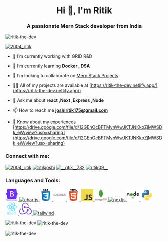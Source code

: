 <h1 align="center">Hi 👋, I'm Ritik</h1>
<h3 align="center">A passionate Mern Stack developer from India</h3>


<p align="left"> <img src="https://komarev.com/ghpvc/?username=ritik-the-dev&label=Profile%20views&color=0e75b6&style=flat" alt="ritik-the-dev" /> </p>

<p align="left"> <a href="https://twitter.com/2004_ritik" target="blank"><img src="https://img.shields.io/twitter/follow/2004_ritik?logo=twitter&style=for-the-badge" alt="2004_ritik" /></a> </p>

- 🔭 I’m currently working with GRID R&D

- 🌱 I’m currently learning **Docker , DSA**

- 👯 I’m looking to collaborate on [Mern Stack Projects](https://github.com/Ritik-The-Dev)

- 👨‍💻 All of my projects are available at [https://ritik-the-dev.netlify.app/](https://ritik-the-dev.netlify.app/)

- 💬 Ask me about **react ,Next ,Express ,Node**

- 📫 How to reach me **joshiritik175@gmail.com**

- 📄 Know about my experiences [https://drive.google.com/file/d/12GEnOcBFTMvnWwJKTJNKkoZjMWSDk_eW/view?usp=sharing](https://drive.google.com/file/d/12GEnOcBFTMvnWwJKTJNKkoZjMWSDk_eW/view?usp=sharing)

<h3 align="left">Connect with me:</h3>
<p align="left">
<a href="https://twitter.com/2004_ritik" target="blank"><img align="center" src="https://raw.githubusercontent.com/rahuldkjain/github-profile-readme-generator/master/src/images/icons/Social/twitter.svg" alt="2004_ritik" height="30" width="40" /></a>
<a href="https://linkedin.com/in/ritikjoshi" target="blank"><img align="center" src="https://raw.githubusercontent.com/rahuldkjain/github-profile-readme-generator/master/src/images/icons/Social/linked-in-alt.svg" alt="ritikjoshi" height="30" width="40" /></a>
<a href="https://instagram.com/__ritik__732" target="blank"><img align="center" src="https://raw.githubusercontent.com/rahuldkjain/github-profile-readme-generator/master/src/images/icons/Social/instagram.svg" alt="__ritik__732" height="30" width="40" /></a>
<a href="https://www.leetcode.com/ritik09__" target="blank"><img align="center" src="https://raw.githubusercontent.com/rahuldkjain/github-profile-readme-generator/master/src/images/icons/Social/leet-code.svg" alt="ritik09__" height="30" width="40" /></a>
</p>

<h3 align="left">Languages and Tools:</h3>
<p align="left"> <a href="https://getbootstrap.com" target="_blank" rel="noreferrer"> <img src="https://raw.githubusercontent.com/devicons/devicon/master/icons/bootstrap/bootstrap-plain-wordmark.svg" alt="bootstrap" width="40" height="40"/> </a> <a href="https://www.chartjs.org" target="_blank" rel="noreferrer"> <img src="https://www.chartjs.org/media/logo-title.svg" alt="chartjs" width="40" height="40"/> </a> <a href="https://www.w3schools.com/css/" target="_blank" rel="noreferrer"> <img src="https://raw.githubusercontent.com/devicons/devicon/master/icons/css3/css3-original-wordmark.svg" alt="css3" width="40" height="40"/> </a> <a href="https://expressjs.com" target="_blank" rel="noreferrer"> <img src="https://raw.githubusercontent.com/devicons/devicon/master/icons/express/express-original-wordmark.svg" alt="express" width="40" height="40"/> </a> <a href="https://www.w3.org/html/" target="_blank" rel="noreferrer"> <img src="https://raw.githubusercontent.com/devicons/devicon/master/icons/html5/html5-original-wordmark.svg" alt="html5" width="40" height="40"/> </a> <a href="https://developer.mozilla.org/en-US/docs/Web/JavaScript" target="_blank" rel="noreferrer"> <img src="https://raw.githubusercontent.com/devicons/devicon/master/icons/javascript/javascript-original.svg" alt="javascript" width="40" height="40"/> </a> <a href="https://www.mongodb.com/" target="_blank" rel="noreferrer"> <img src="https://raw.githubusercontent.com/devicons/devicon/master/icons/mongodb/mongodb-original-wordmark.svg" alt="mongodb" width="40" height="40"/> </a> <a href="https://nextjs.org/" target="_blank" rel="noreferrer"> <img src="https://cdn.worldvectorlogo.com/logos/nextjs-2.svg" alt="nextjs" width="40" height="40"/> </a> <a href="https://nodejs.org" target="_blank" rel="noreferrer"> <img src="https://raw.githubusercontent.com/devicons/devicon/master/icons/nodejs/nodejs-original-wordmark.svg" alt="nodejs" width="40" height="40"/> </a> <a href="https://www.python.org" target="_blank" rel="noreferrer"> <img src="https://raw.githubusercontent.com/devicons/devicon/master/icons/python/python-original.svg" alt="python" width="40" height="40"/> </a> <a href="https://reactjs.org/" target="_blank" rel="noreferrer"> <img src="https://raw.githubusercontent.com/devicons/devicon/master/icons/react/react-original-wordmark.svg" alt="react" width="40" height="40"/> </a> <a href="https://redux.js.org" target="_blank" rel="noreferrer"> <img src="https://raw.githubusercontent.com/devicons/devicon/master/icons/redux/redux-original.svg" alt="redux" width="40" height="40"/> </a> <a href="https://tailwindcss.com/" target="_blank" rel="noreferrer"> <img src="https://www.vectorlogo.zone/logos/tailwindcss/tailwindcss-icon.svg" alt="tailwind" width="40" height="40"/> </a> </p>

<p><img align="left" src="https://github-readme-stats.vercel.app/api/top-langs?username=ritik-the-dev&show_icons=true&locale=en&layout=compact" alt="ritik-the-dev" /></p>

<p>&nbsp;<img align="center" src="https://github-readme-stats.vercel.app/api?username=ritik-the-dev&show_icons=true&locale=en" alt="ritik-the-dev" /></p>

<p><img align="center" src="https://github-readme-streak-stats.herokuapp.com/?user=ritik-the-dev&" alt="ritik-the-dev" /></p>


